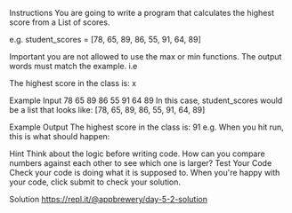 Instructions
You are going to write a program that calculates the highest score from a List of scores.

e.g. student_scores = [78, 65, 89, 86, 55, 91, 64, 89]

Important you are not allowed to use the max or min functions. The output words must match the example. i.e

The highest score in the class is: x

Example Input
78 65 89 86 55 91 64 89
In this case, student_scores would be a list that looks like: [78, 65, 89, 86, 55, 91, 64, 89]

Example Output
The highest score in the class is: 91
e.g. When you hit run, this is what should happen:



Hint
Think about the logic before writing code. How can you compare numbers against each other to see which one is larger?
Test Your Code
Check your code is doing what it is supposed to. When you're happy with your code, click submit to check your solution.

Solution
https://repl.it/@appbrewery/day-5-2-solution
